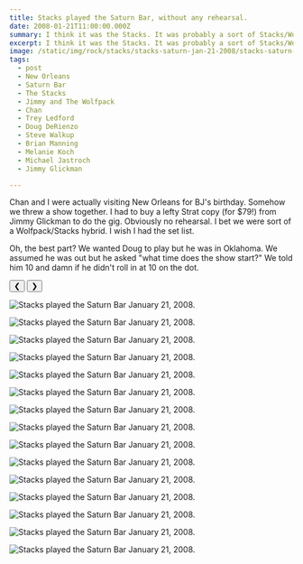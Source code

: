 ```yaml
---
title: Stacks played the Saturn Bar, without any rehearsal.
date: 2008-01-21T11:00:00.000Z
summary: I think it was the Stacks. It was probably a sort of Stacks/Wolfpack hybrid.
excerpt: I think it was the Stacks. It was probably a sort of Stacks/Wolfpack hybrid.
image: /static/img/rock/stacks/stacks-saturn-jan-21-2008/stacks-saturn-jan-21-2008-chandelicious.jpg
tags:
  - post 
  - New Orleans
  - Saturn Bar
  - The Stacks
  - Jimmy and The Wolfpack
  - Chan
  - Trey Ledford
  - Doug DeRienzo
  - Steve Walkup
  - Brian Manning
  - Melanie Koch
  - Michael Jastroch
  - Jimmy Glickman

---
```


Chan and I were actually visiting New Orleans for BJ's birthday. Somehow we threw a show together. I had to buy a lefty Strat copy (for $79!) from Jimmy Glickman to do the gig. Obviously no rehearsal. I bet we were sort of a Wolfpack/Stacks hybrid. I wish I had the set list.

Oh, the best part? We wanted Doug to play but he was in Oklahoma. We assumed he was out but he asked "what time does the show start?" We told him 10 and damn if he didn't roll in at 10 on the dot.

<div id="viewport">
    <button id="buttonPrevious">&#10094;</button>
    <button id="buttonNext">&#10095;</button>

![Stacks played the Saturn Bar January 21, 2008.](/static/img/rock/stacks/stacks-saturn-jan-21-2008/stacks-saturn-jan-21-2008-after-many-miles.jpg "Stacks played the Saturn Bar January 21, 2008.")

![Stacks played the Saturn Bar January 21, 2008.](/static/img/rock/stacks/stacks-saturn-jan-21-2008/stacks-saturn-jan-21-2008-chandelicious.jpg "Stacks played the Saturn Bar January 21, 2008.")

![Stacks played the Saturn Bar January 21, 2008.](/static/img/rock/stacks/stacks-saturn-jan-21-2008/stacks-saturn-jan-21-2008-dave.jpg "Stacks played the Saturn Bar January 21, 2008.")

![Stacks played the Saturn Bar January 21, 2008.](/static/img/rock/stacks/stacks-saturn-jan-21-2008/stacks-saturn-jan-21-2008-ernie.jpg "Stacks played the Saturn Bar January 21, 2008.")

![Stacks played the Saturn Bar January 21, 2008.](/static/img/rock/stacks/stacks-saturn-jan-21-2008/stacks-saturn-jan-21-2008-featuring-bj.jpg "MStacks played the Saturn Bar January 21, 2008.")

![Stacks played the Saturn Bar January 21, 2008.](/static/img/rock/stacks/stacks-saturn-jan-21-2008/stacks-saturn-jan-21-2008-ferry-to-algiers.jpg "Stacks played the Saturn Bar January 21, 2008.")

![Stacks played the Saturn Bar January 21, 2008.](/static/img/rock/stacks/stacks-saturn-jan-21-2008/stacks-saturn-jan-21-2008-girl-and-ernie.jpg "Stacks played the Saturn Bar January 21, 2008.")

![Stacks played the Saturn Bar January 21, 2008.](/static/img/rock/stacks/stacks-saturn-jan-21-2008/stacks-saturn-jan-21-2008-guest-starring.jpg "Stacks played the Saturn Bar January 21, 2008.")

![Stacks played the Saturn Bar January 21, 2008.](/static/img/rock/stacks/stacks-saturn-jan-21-2008/stacks-saturn-jan-21-2008-hahah.jpg "MStacks played the Saturn Bar January 21, 2008.")

![Stacks played the Saturn Bar January 21, 2008.](/static/img/rock/stacks/stacks-saturn-jan-21-2008/stacks-saturn-jan-21-2008-hmmmm.jpg "Stacks played the Saturn Bar January 21, 2008.")

![Stacks played the Saturn Bar January 21, 2008.](/static/img/rock/stacks/stacks-saturn-jan-21-2008/stacks-saturn-jan-21-2008-in-the-key-of-A.jpg "Stacks played the Saturn Bar January 21, 2008.")

![Stacks played the Saturn Bar January 21, 2008.](/static/img/rock/stacks/stacks-saturn-jan-21-2008/stacks-saturn-jan-21-2008-melanie-takes-the-stage.jpg "Stacks played the Saturn Bar January 21, 2008.")

![Stacks played the Saturn Bar January 21, 2008.](/static/img/rock/stacks/stacks-saturn-jan-21-2008/stacks-saturn-jan-21-2008-michael-jastroch.jpg "Stacks played the Saturn Bar January 21, 2008.")

![Stacks played the Saturn Bar January 21, 2008.](/static/img/rock/stacks/stacks-saturn-jan-21-2008/stacks-saturn-jan-21-2008-saturn-bar.jpg "Stacks played the Saturn Bar January 21, 2008.")

![Stacks played the Saturn Bar January 21, 2008.](/static/img/rock/stacks/stacks-saturn-jan-21-2008/stacks-saturn-jan-21-2008-two-legends.jpg "Stacks played the Saturn Bar January 21, 2008.")

</div>
<div id="caption"></div>

